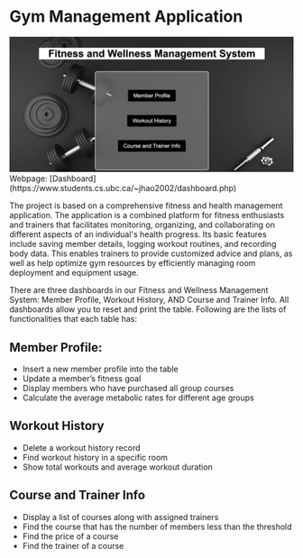# Gym Management Application

<img src="php+sql/dashboardImage.png" alt="Alt text" title="Fiteness and Wellness Management System">
Webpage: [Dashboard](https://www.students.cs.ubc.ca/~jhao2002/dashboard.php)

The project is based on a comprehensive fitness and health management application. The application is a combined platform for fitness enthusiasts and trainers that facilitates monitoring, organizing, and collaborating on different aspects of an individual's health progress. Its basic features include saving member details, logging workout routines, and recording body data. This enables trainers to provide customized advice and plans, as well as help optimize gym resources by efficiently managing room deployment and equipment usage.


There are three dashboards in our Fitness and Wellness Management System: Member Profile, Workout History, AND Course and Trainer Info. All dashboards allow you to reset and print the table. Following are the lists of functionalities that each table has:

## Member Profile:
- Insert a new member profile into the table
- Update a member’s fitness goal
- Display members who have purchased all group courses
- Calculate the average metabolic rates for different age groups

## Workout History
- Delete a workout history record
- Find workout history in a specific room
- Show total workouts and average workout duration

## Course and Trainer Info
- Display a list of courses along with assigned trainers
- Find the course that has the number of members less than the threshold
- Find the price of a course
- Find the trainer of a course


